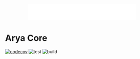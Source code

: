 <p align="center" style="margin-top: 30px">
    <a href="https://aryaanalytics.com/">
        <img src="docs/media/icon-full-title-white.png" width="70%"/>
    </a>
</p>

# Arya Core

[![codecov](https://codecov.io/gh/arya-analytics/arya-core/branch/main/graph/badge.svg?token=AVNGTHRMDA)](https://codecov.io/gh/arya-analytics/arya-core)
![test](https://github.com/arya-analytics/arya-core/actions/workflows/test.yml/badge.svg)
![build](https://github.com/arya-analytics/arya-core/actions/workflows/build.yml/badge.svg)
